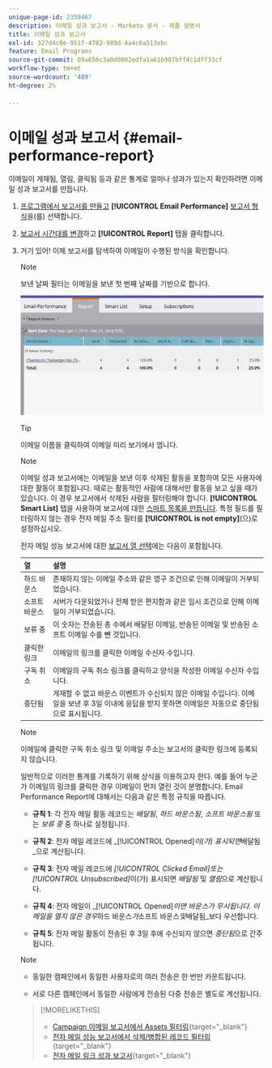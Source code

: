 ```yaml
---
unique-page-id: 2359467
description: 이메일 성과 보고서 - Marketo 문서 - 제품 설명서
title: 이메일 성과 보고서
exl-id: 327d4c0e-951f-4782-989d-4a4c6a513ebc
feature: Email Programs
source-git-commit: 09a656c3a0d0002edfa1a61b987bff4c1dff33cf
workflow-type: tm+mt
source-wordcount: '489'
ht-degree: 2%

---
```


# 이메일 성과 보고서 {#email-performance-report}

이메일이 게재됨, 열림, 클릭됨 등과 같은 통계로 얼마나 성과가 있는지 확인하려면 이메일 성과 보고서를 만듭니다.

1. [프로그램에서 보고서를 만들고](/help/marketo/product-docs/reporting/basic-reporting/creating-reports/create-a-report-in-a-program.md) **[!UICONTROL Email Performance]** [보고서 형식](/help/marketo/product-docs/reporting/basic-reporting/report-types/report-type-overview.md)을(를) 선택합니다.
1. [보고서 시간대를 변경](/help/marketo/product-docs/reporting/basic-reporting/editing-reports/change-a-report-time-frame.md)하고 **[!UICONTROL Report]** 탭을 클릭합니다.
1. 거기 있어! 이제 보고서를 탐색하여 이메일이 수행된 방식을 확인합니다.

   >[!NOTE]
   >
   >보낸 날짜 필터는 이메일을 보낸 첫 번째 날짜를 기반으로 합니다.

   ![](assets/email-performance-report.png)

   >[!TIP]
   >
   >이메일 이름을 클릭하여 이메일 미리 보기에서 엽니다.

   >[!NOTE]
   >
   >이메일 성과 보고서에는 이메일을 보낸 이후 삭제된 활동을 포함하여 모든 사용자에 대한 활동이 포함됩니다. 때로는 활동적인 사람에 대해서만 활동을 보고 싶을 때가 있습니다. 이 경우 보고서에서 삭제된 사람을 필터링해야 합니다. **[!UICONTROL Smart List]** 탭을 사용하여 보고서에 대한 [스마트 목록을 만듭니다](/help/marketo/product-docs/core-marketo-concepts/smart-lists-and-static-lists/creating-a-smart-list/create-a-smart-list.md). 특정 필드를 필터링하지 않는 경우 전자 메일 주소 필터를 **[!UICONTROL is not empty]**(으)로 설정하십시오.

   전자 메일 성능 보고서에 대한 [보고서 열 선택](/help/marketo/product-docs/reporting/basic-reporting/editing-reports/select-report-columns.md)에는 다음이 포함됩니다.

   <table><thead>

<tr>
    <th>열</th>
    <th>설명</th>
  </tr></thead>
<tbody>
  <tr>
    <td>하드 바운스</td>
    <td>존재하지 않는 이메일 주소와 같은 영구 조건으로 인해 이메일이 거부되었습니다.</td>
  </tr>
  <tr>
    <td>소프트 바운스</td>
    <td>서버가 다운되었거나 전체 받은 편지함과 같은 임시 조건으로 인해 이메일이 거부되었습니다.</td>
  </tr>
  <tr>
    <td>보류 중</td>
    <td>이 숫자는 전송된 총 수에서 배달된 이메일, 반송된 이메일 및 반송된 소프트 이메일 수를 뺀 것입니다.</td>
  </tr>
  <tr>
    <td>클릭한 링크</td>
    <td>이메일의 링크를 클릭한 이메일 수신자 수입니다.</td>
  </tr>
  <tr>
    <td>구독 취소</td>
    <td>이메일의 구독 취소 링크를 클릭하고 양식을 작성한 이메일 수신자 수입니다.</td>
  </tr>
  <tr>
    <td>중단됨</td>
    <td>게재할 수 없고 바운스 이벤트가 수신되지 않은 이메일 수입니다. 이메일을 보낸 후 3일 이내에 응답을 받지 못하면 이메일은 자동으로 중단됨으로 표시됩니다.</td>
  </tr>
</tbody></table>

>[!NOTE]
>
>이메일에 클릭한 구독 취소 링크 및 이메일 주소는 보고서의 클릭한 링크에 등록되지 않습니다.

일반적으로 이러한 통계를 기록하기 위해 상식을 이용하고자 한다. 예를 들어 누군가 이메일의 링크를 클릭한 경우 이메일이 먼저 열린 것이 분명합니다. Email Performance Report에 대해서는 다음과 같은 특정 규칙을 따릅니다.

* **규칙 1**: 각 전자 메일 활동 레코드는 _배달됨_, _하드 바운스됨_, _소프트 바운스됨_ 또는 _보류 중_ 중 하나로 설정됩니다.

* **규칙 2**: 전자 메일 레코드에 _[!UICONTROL Opened]_이(가) 표시되면_&#x200B;배달됨&#x200B;_으로 계산됩니다.

* **규칙 3**: 전자 메일 레코드에 _[!UICONTROL Clicked Email]_또는_[!UICONTROL Unsubscribed]_&#x200B;이(가) 표시되면 _배달됨_ 및 _열림_&#x200B;으로 계산됩니다.

* **규칙 4**: 전자 메일이 _[!UICONTROL Opened]_이면 바운스가 무시됩니다. 이메일을 열지 않은 경우_&#x200B;하드 바운스&#x200B;_가_&#x200B;소프트 바운스&#x200B;_및_&#x200B;배달됨&#x200B;_보다 우선합니다.

* **규칙 5**: 전자 메일 활동이 전송된 후 3일 후에 수신되지 않으면 _중단됨_&#x200B;으로 간주됩니다.

>[!NOTE]
>
>* 동일한 캠페인에서 동일한 사용자로의 여러 전송은 한 번만 카운트됩니다.
>
>* 서로 다른 캠페인에서 동일한 사람에게 전송된 다중 전송은 별도로 계산됩니다.

>[!MORELIKETHIS]
>
>* [Campaign 이메일 보고서에서 Assets 필터링](/help/marketo/product-docs/reporting/basic-reporting/report-activity/filter-assets-in-a-campaign-email-reports.md){target="_blank"}
>* [전자 메일 성능 보고서에서 삭제/병합된 레코드 필터링](/help/marketo/product-docs/reporting/basic-reporting/report-activity/filter-deleted-merged-records-email-performance-report.md){target="_blank"}
>* [전자 메일 링크 성과 보고서](/help/marketo/product-docs/email-marketing/email-programs/email-program-data/email-link-performance-report.md){target="_blank"}
